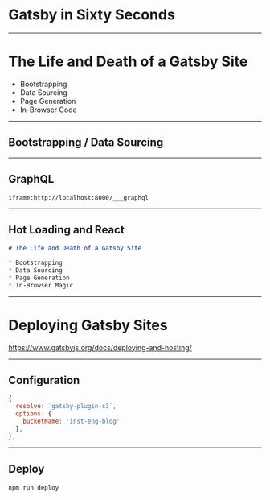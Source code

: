 # Gatsby in Sixty Seconds

---

# The Life and Death of a Gatsby Site

* Bootstrapping
* Data Sourcing
* Page Generation
* In-Browser Code

---

##  Bootstrapping / Data Sourcing

<!--

- plugins loading - walk through gatsby-config.js
  - show how this is not hot loaded
- data ingestion and transformation - walk through gatsby-node.js
  - show the ugly hack and point and laugh

-->

---
## GraphQL

`iframe:http://localhost:8000/___graphql`

<!--
The previous step just exposed our data to be queried via GraphQL.
Let's take a look at what that looks like...

query IndexQuery {
  site {
    siteMetadata {
      name
      title
      date
    }
  }
  allSlide {
    edges {
      node {
        id
      }
    }
  }
}

query SlideQuery {
  slide(index: { eq: 15 }) {
    html
    index
  }
}

-->

---

## Hot Loading and React

```markdown
# The Life and Death of a Gatsby Site

* Bootstrapping
* Data Sourcing
* Page Generation
* In-Browser Magic
```

<!--
The nodes generated from before are only the first step in the site generation
process. Let's look at what converts the data we expose via GraphQL into HTML.

Start at gatsby-node.js

From there, we can see the template generated in our source directory.

This is used to actually render and build the site.

Let's look at how the site is actually built.

TODO: explanation of how static vs dynamic components work.

-->

---
# Deploying Gatsby Sites

https://www.gatsbyjs.org/docs/deploying-and-hosting/

<!--
There are lots of backend plugins for deploying Gatsby sites to everything
under the sun.

-->

---
## Configuration

```js
{
  resolve: `gatsby-plugin-s3`,
  options: {
    bucketName: 'inst-eng-blog'
  },
},
```

<!--
This is literally all the configuration I needed for the eng blog concept
-->

---
## Deploy

```bash
npm run deploy
```

<!-- This is all we need to run to deploy. (deploy 60s demo here) -->
